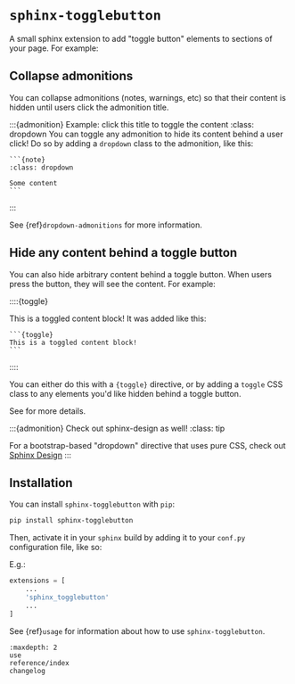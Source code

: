 # `sphinx-togglebutton`

A small sphinx extension to add "toggle button" elements to sections of your page.
For example:

## Collapse admonitions

You can collapse admonitions (notes, warnings, etc) so that their content is hidden until users click the admonition title.

:::{admonition} Example: click this title to toggle the content
:class: dropdown
You can toggle any admonition to hide its content behind a user click!
Do so by adding a `dropdown` class to the admonition, like this:

````
```{note}
:class: dropdown

Some content
```
````
:::

See {ref}`dropdown-admonitions` for more information.

## Hide any content behind a toggle button

You can also hide arbitrary content behind a toggle button.
When users press the button, they will see the content.
For example:

::::{toggle}

This is a toggled content block!
It was added like this:

````
```{toggle}
This is a toggled content block!
```
````

::::

You can either do this with a `{toggle}` directive, or by adding a `toggle` CSS class to any elements you'd like hidden behind a toggle button.

See [](use:css-selector) for more details.

:::{admonition} Check out sphinx-design as well!
:class: tip

For a bootstrap-based "dropdown" directive that uses pure CSS, check out
[Sphinx Design](https://sphinx-design.readthedocs.io/en/latest/dropdowns.html)
:::

## Installation

You can install `sphinx-togglebutton` with `pip`:

```bash
pip install sphinx-togglebutton
```

Then, activate it in your `sphinx` build by adding it to your `conf.py` configuration
file, like so:

E.g.:

```python
extensions = [
    ...
    'sphinx_togglebutton'
    ...
]
```

See {ref}`usage` for information about how to use `sphinx-togglebutton`.


```{toctree}
:maxdepth: 2
use
reference/index
changelog
```